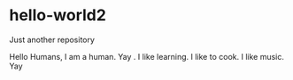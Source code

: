 # hello-world2
Just another repository


Hello Humans, I am a human. Yay .  I like learning.
I like to cook. 
I like music. Yay  

